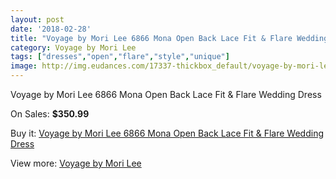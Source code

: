 ```yaml
---
layout: post
date: '2018-02-28'
title: "Voyage by Mori Lee 6866 Mona Open Back Lace Fit & Flare Wedding Dress"
category: Voyage by Mori Lee
tags: ["dresses","open","flare","style","unique"]
image: http://img.eudances.com/17337-thickbox_default/voyage-by-mori-lee-6866-mona-open-back-lace-fit-flare-wedding-dress.jpg
---
```

Voyage by Mori Lee 6866 Mona Open Back Lace Fit & Flare Wedding Dress

On Sales: **$350.99**
<a href="https://www.eudances.com/en/voyage-by-mori-lee/5061-voyage-by-mori-lee-6866-mona-open-back-lace-fit-flare-wedding-dress.html"><amp-img layout="responsive" width="600" height="600" src="//img.eudances.com/17337-thickbox_default/voyage-by-mori-lee-6866-mona-open-back-lace-fit-flare-wedding-dress.jpg" alt="Voyage by Mori Lee 6866 Mona Open Back Lace Fit & Flare Wedding Dress 0" /></a>
<a href="https://www.eudances.com/en/voyage-by-mori-lee/5061-voyage-by-mori-lee-6866-mona-open-back-lace-fit-flare-wedding-dress.html"><amp-img layout="responsive" width="600" height="600" src="//img.eudances.com/17339-thickbox_default/voyage-by-mori-lee-6866-mona-open-back-lace-fit-flare-wedding-dress.jpg" alt="Voyage by Mori Lee 6866 Mona Open Back Lace Fit & Flare Wedding Dress 1" /></a>
<a href="https://www.eudances.com/en/voyage-by-mori-lee/5061-voyage-by-mori-lee-6866-mona-open-back-lace-fit-flare-wedding-dress.html"><amp-img layout="responsive" width="600" height="600" src="//img.eudances.com/17338-thickbox_default/voyage-by-mori-lee-6866-mona-open-back-lace-fit-flare-wedding-dress.jpg" alt="Voyage by Mori Lee 6866 Mona Open Back Lace Fit & Flare Wedding Dress 2" /></a>

Buy it: [Voyage by Mori Lee 6866 Mona Open Back Lace Fit & Flare Wedding Dress](https://www.eudances.com/en/voyage-by-mori-lee/5061-voyage-by-mori-lee-6866-mona-open-back-lace-fit-flare-wedding-dress.html "Voyage by Mori Lee 6866 Mona Open Back Lace Fit & Flare Wedding Dress")

View more: [Voyage by Mori Lee](https://www.eudances.com/en/47-voyage-by-mori-lee "Voyage by Mori Lee")